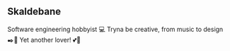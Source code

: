 ## Skaldebane

Software engineering hobbyist 💻
Tryna be creative, from music to design ✒️🎵
Yet another lover! 💕🌌

